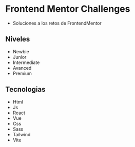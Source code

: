 # Frontend Mentor Challenges 
- Soluciones a los retos de FrontendMentor

## Niveles
- Newbie
- Junior
- Intermediate
- Avanced
- Premium

## Tecnologias

- Html 
- Js
- React
- Vue
- Css
- Sass
- Tailwind
- Vite
